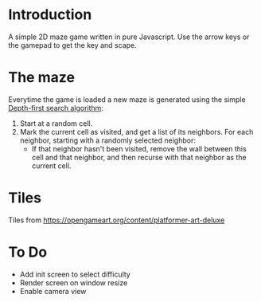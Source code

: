 # Introduction
A simple 2D maze game written in pure Javascript. Use the arrow keys or the gamepad to get the key and scape.

# The maze
Everytime the game is loaded a new maze is generated using the simple [Depth-first search algorithm](https://en.wikipedia.org/wiki/Maze_generation_algorithm#Depth-first_search):

1. Start at a random cell.
2. Mark the current cell as visited, and get a list of its neighbors. For each neighbor, starting with a randomly selected neighbor:
    - If that neighbor hasn't been visited, remove the wall between this cell and that neighbor, and then recurse with that neighbor as the current cell.

# Tiles
Tiles from https://opengameart.org/content/platformer-art-deluxe

# To Do
- Add init screen to select difficulty
- Render screen on window resize
- Enable camera view
